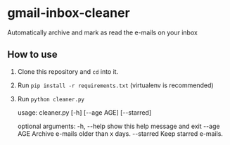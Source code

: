 # gmail-inbox-cleaner
Automatically archive and mark as read the e-mails on your inbox


## How to use
1. Clone this repository and `cd` into it.
1. Run `pip install -r requirements.txt` (virtualenv is recommended)
1. Run `python cleaner.py`


    usage: cleaner.py [-h] [--age AGE] [--starred]
    
    optional arguments:
      -h, --help  show this help message and exit
      --age AGE   Archive e-mails older than x days.
      --starred   Keep starred e-mails.